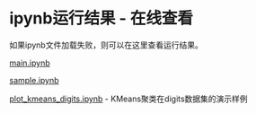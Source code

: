 # ipynb运行结果 - 在线查看

如果ipynb文件加载失败，则可以在这里查看运行结果。

[main.ipynb](https://nbviewer.jupyter.org/github/rayiooo/python_datamining_rayiooo/blob/master/homework1/main.ipynb)

[sample.ipynb](https://nbviewer.jupyter.org/github/rayiooo/python_datamining_rayiooo/blob/master/homework1/sample.ipynb)

[plot_kmeans_digits.ipynb](https://nbviewer.jupyter.org/github/rayiooo/python_datamining_rayiooo/blob/master/homework1/plot_kmeans_digits.ipynb) - KMeans聚类在digits数据集的演示样例